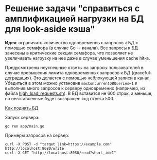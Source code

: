 # Решение задачи "справиться с амплификацией нагрузки на БД для look-aside кэша"

**Идея**: ограничить количество одновременных запросов к БД с помощью семафора (в случае Go -- канала).
Все запросы к БД занесены в критические секции семафора, что позволяет не увеличивать нагрузку на нее даже в случае уменьшения cache hit-а.

Предусмотрены неуспешные ответы на запросы пользователей в случае превышения лимита одновременных запросов к БД (graceful-деградация). Это делается с помощью неблокующей записи в канал. Убедиться в этом можно установив `maxConcurrentDBQueries=1` и выполнив много запросов к серверу одновременно (например, из файла [high_load_requests.sh](high_load_requests.sh)). В БД вставится не 600 строк, а меньше, на невставленные будет возвращен код ответа 500.

[Как поднять БД](db.md)

Запуск сервера:
```
go run app/main.go
```

Примеры запросов на сервер:
```
curl -X POST -d "target_link=https://example.com" http://localhost:8080/write
curl -X GET "http://localhost:8080/read?short_id=1"
```

